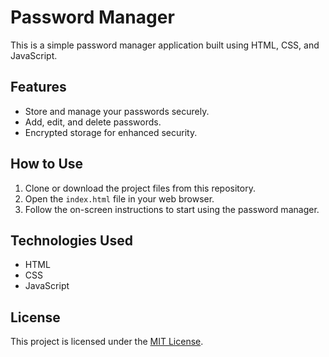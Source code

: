 # Password Manager

This is a simple password manager application built using HTML, CSS, and JavaScript.

## Features

- Store and manage your passwords securely.
- Add, edit, and delete passwords.
- Encrypted storage for enhanced security.

## How to Use

1. Clone or download the project files from this repository.
2. Open the `index.html` file in your web browser.
3. Follow the on-screen instructions to start using the password manager.

## Technologies Used

- HTML
- CSS
- JavaScript



## License

This project is licensed under the [MIT License](LICENSE).
